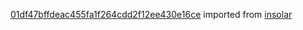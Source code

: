 [01df47bffdeac455fa1f264cdd2f12ee430e16ce](https://github.com/insolar/insolar/commit/01df47bffdeac455fa1f264cdd2f12ee430e16ce) imported from [insolar](https://github.com/insolar/insolar)
